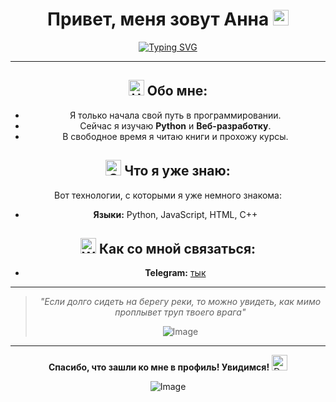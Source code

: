 

<h1
  align="center">Привет, меня зовут Aннa 
<img src="https://raw.githubusercontent.com/Tarikul-Islam-Anik/Animated-Fluent-Emojis/master/Emojis/Travel%20and%20places/Fire.png" alt="Fire" width="25" height="25" />
</h1>
<div align="center">
  
[![Typing SVG](https://readme-typing-svg.demolab.com?font=Fira+Code&weight=600&size=26&duration=4000&pause=1000&color=cf5600&center=true&vCenter=true&width=600&height=60&lines=Начинающий+IT-специалист+из+Москвы;Открыта+к+новым+возможностям!;Мяу)](https://git.io/typing-svg)

---

## <img src="https://raw.githubusercontent.com/Tarikul-Islam-Anik/Animated-Fluent-Emojis/master/Emojis/Animals/Unicorn.png" alt="Unicorn" width="25" height="25" /> Обо мне:

- Я только начала свой путь в программировании.
- Сейчас я изучаю **Python** и **Веб-разработку**.
- В свободное время я читаю книги и прохожу курсы.

## <img src="https://raw.githubusercontent.com/Tarikul-Islam-Anik/Animated-Fluent-Emojis/master/Emojis/Animals/Sauropod.png" alt="Sauropod" width="25" height="25" /> Что я уже знаю:

Вот технологии, с которыми я уже немного знакома:

- **Языки:** Python, JavaScript, HTML, C++

## <img src="https://raw.githubusercontent.com/Tarikul-Islam-Anik/Animated-Fluent-Emojis/master/Emojis/Animals/Whale.png" alt="Whale" width="25" height="25" /> Как со мной связаться:

- **Telegram:** [тык](https://web.telegram.org/a/)

---

> *"Если долго сидеть на берегу реки, то можно увидеть, как мимо проплывет труп твоего врага"*
> 
>![Image](https://github.com/user-attachments/assets/bca87ea5-7e69-49e7-8fca-916e96c12463)

---

**Спасибо, что зашли ко мне в профиль! Увидимся!** <img src="https://raw.githubusercontent.com/Tarikul-Islam-Anik/Animated-Fluent-Emojis/master/Emojis/Animals/Dodo.png" alt="Dodo" width="25" height="25" />

![Image](https://github.com/user-attachments/assets/542643dd-4a75-409f-8b84-2da088297a94)
